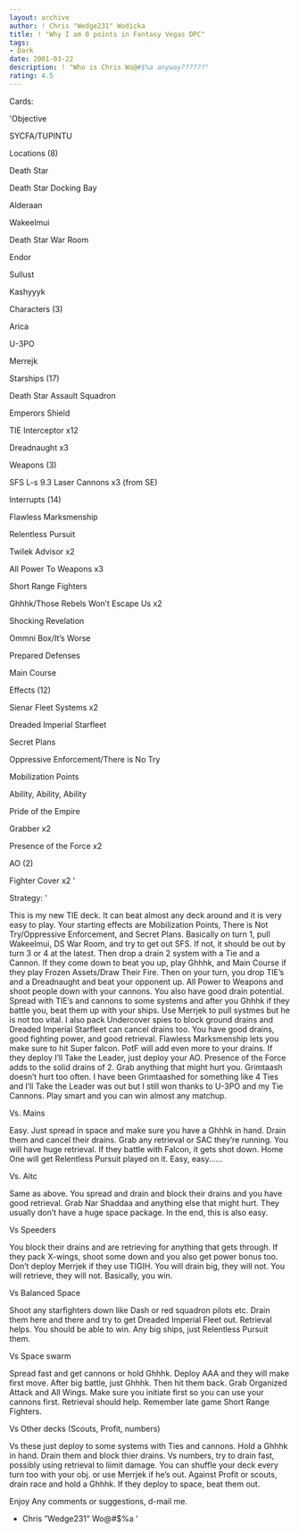 ```yaml
---
layout: archive
author: ! Chris "Wedge231" Wodicka
title: ! "Why I am 0 points in Fantasy Vegas DPC"
tags:
- Dark
date: 2001-03-22
description: ! "Who is Chris Wo@#$%a anyway??????"
rating: 4.5
---
```

Cards: 

'Objective 

SYCFA/TUPINTU 


Locations (8) 

Death Star 

Death Star Docking Bay 

Alderaan 

Wakeelmui 

Death Star War Room 

Endor 

Sullust 

Kashyyyk 


Characters (3) 

Arica 

U-3PO 

Merrejk 


Starships (17) 

Death Star Assault Squadron 

Emperors Shield 

TIE Interceptor x12 

Dreadnaught x3 


Weapons (3) 

SFS L-s 9.3 Laser Cannons x3 (from SE) 


Interrupts (14) 

Flawless Marksmenship 

Relentless Pursuit 

Twilek Advisor x2 

All Power To Weapons x3 

Short Range Fighters 

Ghhhk/Those Rebels Won&#8217;t Escape Us x2

Shocking Revelation 

Ommni Box/It&#8217;s Worse 

Prepared Defenses 

Main Course


Effects (12) 

Sienar Fleet Systems x2 

Dreaded Imperial Starfleet 

Secret Plans 

Oppressive Enforcement/There is No Try 

Mobilization Points 

Ability, Ability, Ability 

Pride of the Empire 

Grabber x2 

Presence of the Force x2


AO (2) 

Fighter Cover x2  '

Strategy: '

This is my new TIE deck. It can beat almost any deck around and it is very easy to play. Your starting effects are Mobilization Points, There is Not Try/Oppressive Enforcement, and Secret Plans. Basically on turn 1, pull Wakeelmui, DS War Room, and try to get out SFS. If not, it should be out by turn 3 or 4 at the latest. Then drop a drain 2 system with a Tie and a Cannon. If they come down to beat you up, play Ghhhk, and Main Course if they play Frozen Assets/Draw Their Fire. Then on your turn, you drop TIE’s and a Dreadnaught and beat your opponent up. All Power to Weapons and shoot people down with your cannons. You also have good drain potential. Spread with TIE’s and cannons to some systems and after you Ghhhk if they battle you, beat them up with your ships. Use Merrjek to pull systmes but he is not too vital. I also pack Undercover spies to block ground drains and Dreaded Imperial Starfleet can cancel drains too. You have good drains, good fighting power, and good retrieval. Flawless Marksmenship lets you make sure to hit Super falcon. PotF will add even more to your drains. If they deploy I’ll Take the Leader, just deploy your AO. Presence of the Force adds to the solid drains of 2. Grab anything that might hurt you. Grimtaash doesn’t hurt too often. I have been Grimtaashed for something like 4 Ties and I’ll Take the Leader was out but I still won thanks to U-3PO and my Tie Cannons. Play smart and you can win almost any matchup.


Vs. Mains 

Easy. Just spread in space and make sure you have a Ghhhk in hand. Drain them and cancel their drains. Grab any retrieval or SAC they’re running. You will have huge retrieval. If they battle with Falcon, it gets shot down. Home One will get Relentless Pursuit played on it. Easy, easy......


Vs. Aitc

Same as above. You spread and drain and block their drains and you have good retrieval. Grab Nar Shaddaa and anything else that might hurt. They usually don’t have a huge space package. In the end, this is also easy.


Vs Speeders

You block their drains and are retrieving for anything that gets through. If they pack X-wings, shoot some down and you also get power bonus too. Don’t deploy Merrjek if they use TIGIH. You will drain big, they will not. You will retrieve, they will not. Basically, you win. 


Vs Balanced Space

Shoot any starfighters down like Dash or red squadron pilots etc. Drain them here and there and try to get Dreaded Imperial Fleet out. Retrieval helps. You should be able to win. Any big ships, just Relentless Pursuit them. 


Vs Space swarm

Spread fast and get cannons or hold Ghhhk. Deploy AAA and they will make first move. After big battle, just Ghhhk. Then hit them back. Grab Organized Attack and All Wings. Make sure you initiate first so you can use your cannons first. Retrieval should help. Remember late game Short Range Fighters. 


Vs Other decks (Scouts, Profit, numbers)

Vs these just deploy to some systems with Ties and cannons. Hold a Ghhhk in hand. Drain them and block thier drains. Vs numbers, try to drain fast, possibly using retrieval to liimit damage. You can shuffle your deck every turn too with your obj. or use Merrjek if he’s out. Against Profit or scouts, drain race and hold a Ghhhk. If they deploy to space, beat them out.



Enjoy Any comments or suggestions, d-mail me.



- Chris ”Wedge231” Wo@#$%a     '